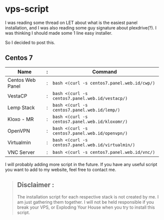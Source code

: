 # vps-script

I was reading some thread on LET about what is the easiest panel installation, and I was also reading some guy signature about plexdrive(?). I was thinking I should made some 1 line easy installer.

So I decided to post this.

## Centos 7

| Name             | : | Command                                             |
|------------------|---|-----------------------------------------------------|
| Centos Web Panel | : | `bash <(curl -s centos7.panel.web.id/cwp/)`         |
| VestaCP          | : | `bash <(curl -s centos7.panel.web.id/vestacp/)`     |
| Lemp Stack       | : | `bash <(curl -s centos7.panel.web.id/lemp/)`        |
| Kloxo - MR       | : | `bash <(curl -s centos7.panel.web.id/kloxomr/)`     |
| OpenVPN          | : | `bash <(curl -s centos7.panel.web.id/openvpn/)`     |
| Virtualmin       | : | `bash <(curl -s centos7.panel.web.id/virtualmin/)`  |
| VNC Server       | : | `bash <(curl -s centos7.panel.web.id/vnc/)`  		 |

I will probably adding more script in the future. If you have any useful script you want to add to my website, feel free to contact me.

> ## Disclaimer :
> The installation script for each respective stack is not created by me. I am just gathering them together.  I will not be held responsible if you break your VPS, or Exploding Your House when you try to install this script. 

